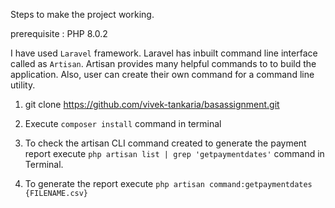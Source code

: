 Steps to make the project working.

prerequisite : PHP 8.0.2

I have used `Laravel` framework. Laravel has inbuilt command line interface called as `Artisan`. Artisan provides many helpful commands to to build the application. Also, user can create their own command for a command line utility.  

1. git clone https://github.com/vivek-tankaria/basassignment.git

2. Execute `composer install` command in terminal

3. To check the artisan CLI command created to generate the payment report execute  `php artisan list | grep 'getpaymentdates'` command in Terminal. 

4. To generate the report execute `php artisan command:getpaymentdates {FILENAME.csv}`
